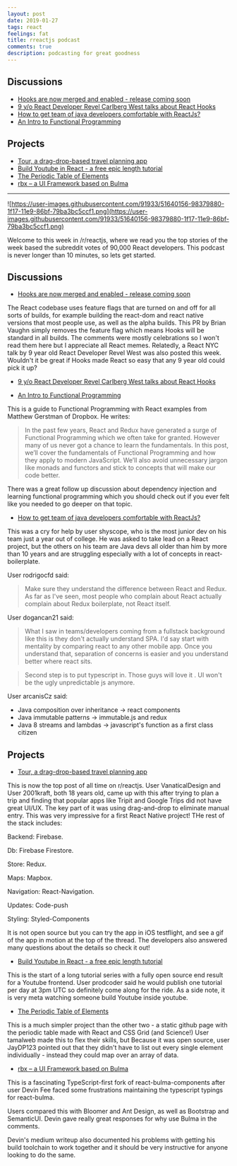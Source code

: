 ```yaml
---
layout: post
date: 2019-01-27
tags: react
feelings: fat
title: rreactjs podcast
comments: true
description: podcasting for great goodness
---
```


## Discussions

- [Hooks are now merged and enabled - release coming soon](https://www.reddit.com/r/reactjs/comments/aj4uzz/hooks_are_now_merged_and_enabled_release_coming/)
- [9 y/o React Developer Revel Carlberg West talks about React Hooks](https://www.reddit.com/r/reactjs/comments/aiqtb5/9_yo_react_developer_revel_carlberg_west_talks/)
- [How to get team of java developers comfortable with ReactJs?](https://www.reddit.com/r/reactjs/comments/ajqhco/how_to_get_team_of_java_developers_comfortable/)
- [An Intro to Functional Programming](https://www.reddit.com/r/reactjs/comments/aielk8/an_intro_to_functional_programming/)

## Projects

- [Tour, a drag-drop-based travel planning app](https://www.reddit.com/r/reactjs/comments/ak2sjo/after_falling_in_love_with_react_native_less_than/)
- [Build Youtube in React - a free epic length tutorial](https://www.reddit.com/r/reactjs/comments/ai7umk/build_youtube_in_react_a_free_epic_length_tutorial/)
- [The Periodic Table of Elements](https://www.reddit.com/r/reactjs/comments/ajd7i3/i_made_the_periodic_table_of_elements_with_css/)
- [rbx – a UI Framework based on Bulma](https://www.reddit.com/r/reactjs/comments/ait5h2/new_ui_framework_based_on_bulma_written_in/)

---

![https://user-images.githubusercontent.com/91933/51640156-98379880-1f17-11e9-86bf-79ba3bc5ccf1.png](https://user-images.githubusercontent.com/91933/51640156-98379880-1f17-11e9-86bf-79ba3bc5ccf1.png)


Welcome to this week in /r/reactjs, where we read you the top stories of the week based the subreddit votes of 90,000 React developers. This podcast is never longer than 10 minutes, so lets get started.


## Discussions

- [Hooks are now merged and enabled - release coming soon](https://www.reddit.com/r/reactjs/comments/aj4uzz/hooks_are_now_merged_and_enabled_release_coming/)

The React codebase uses feature flags that are turned on and off for all sorts of builds, for example building the react-dom and react native versions that most people use, as well as the alpha builds. This PR by Brian Vaughn simply removes the feature flag which means Hooks will be standard in all builds. The comments were mostly celebrations so I won't read them here but I appreciate all React memes. Relatedly, a React NYC talk by 9 year old React Developer Revel West was also posted this week. Wouldn't it be great if Hooks made React so easy that any 9 year old could pick it up?

- [9 y/o React Developer Revel Carlberg West talks about React Hooks](https://www.reddit.com/r/reactjs/comments/aiqtb5/9_yo_react_developer_revel_carlberg_west_talks/)

- [An Intro to Functional Programming](https://www.reddit.com/r/reactjs/comments/aielk8/an_intro_to_functional_programming/)

This is a guide to Functional Programming with React examples from Matthew Gerstman of Dropbox. He writes:

> In the past few years, React and Redux have generated a surge of Functional Programming which we often take for granted. However many of us never got a chance to learn the fundamentals. In this post, we’ll cover the fundamentals of Functional Programming and how they apply to modern JavaScript. We’ll also avoid unnecessary jargon like monads and functors and stick to concepts that will make our code better.

There was a great follow up discussion about dependency injection and learning functional programming which you should check out if you ever felt like you needed to go deeper on that topic.

- [How to get team of java developers comfortable with ReactJs?](https://www.reddit.com/r/reactjs/comments/ajqhco/how_to_get_team_of_java_developers_comfortable/)

This was a cry for help by user shyscope, who is the most junior dev on his team just a year out of college. He was asked to take lead on a React project, but the others on his team are Java devs all older than him by more than 10 years and are struggling especially with a lot of concepts in react-boilerplate.

User rodrigocfd said: 

> Make sure they understand the difference between React and Redux. As far as I've seen, most people who complain about React actually complain about Redux boilerplate, not React itself.

User dogancan21 said:

> What I saw in teams/developers coming from a fullstack background like this is they don't actually understand SPA. I'd say start with mentality by comparing react to any other mobile app. Once you understand that, separation of concerns is easier and you understand better where react sits.

> Second step is to put typescript in. Those guys will love it . UI won't be the ugly unpredictable js anymore.

User arcanisCz said:

- Java composition over inheritance -> react components
- Java immutable patterns -> immutable.js and redux
- Java 8 streams and lambdas -> javascript's function as a first class citizen

## Projects

- [Tour, a drag-drop-based travel planning app](https://www.reddit.com/r/reactjs/comments/ak2sjo/after_falling_in_love_with_react_native_less_than/)

This is now the top post of all time on r/reactjs. User VanaticalDesign and User 2001kraft, both 18 years old, came up with this after trying to plan a trip and finding that popular apps like Tripit and Google Trips did not have great UI/UX. The key part of it was using drag-and-drop to eliminate manual entry. This was very impressive for a first React Native project! THe rest of the stack includes:


Backend: Firebase.

Db: Firebase Firestore.

Store: Redux.

Maps: Mapbox.

Navigation: React-Navigation.

Updates: Code-push

Styling: Styled-Components

It is not open source but you can try the app in iOS testflight, and see a gif of the app in motion at the top of the thread. The developers also answered many questions about the details so check it out!

- [Build Youtube in React - a free epic length tutorial](https://www.reddit.com/r/reactjs/comments/ai7umk/build_youtube_in_react_a_free_epic_length_tutorial/)

This is the start of a long tutorial series with a fully open source end result for a Youtube frontend. User prodcoder said he would publish one tutorial per day at 3pm UTC so definitely come along for the ride. As a side note, it is very meta watching someone build Youtube inside youtube.

- [The Periodic Table of Elements](https://www.reddit.com/r/reactjs/comments/ajd7i3/i_made_the_periodic_table_of_elements_with_css/)

This is a much simpler project than the other two - a static github page with the periodic table made with React and CSS Grid (and Science!) User tamalweb made this to flex their skills, but Because it was open source, user JayDP123 pointed out that they didn't have to list out every single element individually - instead they could map over an array of data.

- [rbx – a UI Framework based on Bulma](https://www.reddit.com/r/reactjs/comments/ait5h2/new_ui_framework_based_on_bulma_written_in/)

This is a fascinating TypeScript-first fork of react-bulma-components after user Devin Fee faced some frustrations maintaining the typescript typings for react-bulma.

Users compared this with Bloomer and Ant Design, as well as Bootstrap and SemanticUI. Devin gave really great responses for why use Bulma in the comments.

Devin's medium writeup also documented his problems with getting his build toolchain to work together and it should be very instructive for anyone looking to do the same.
